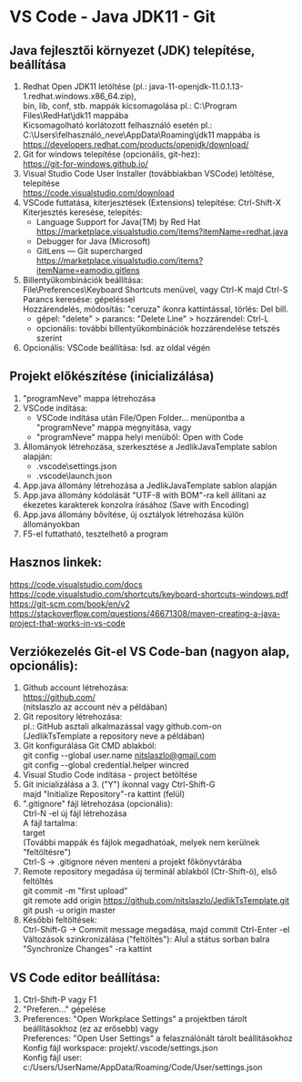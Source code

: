 ﻿
#  VS Code - Java JDK11 - Git

## Java fejlesztői környezet (JDK) telepítése, beállítása
1.  Redhat Open JDK11 letöltése (pl.: java-11-openjdk-11.0.1.13-1.redhat.windows.x86_64.zip),<br>
    bin, lib, conf, stb. mappák kicsomagolása pl.: C:\Program Files\RedHat\jdk11 mappába<br>
    Kicsomagolható korlátozott felhasználó esetén pl.: C:\Users\felhasználó_neve\AppData\Roaming\jdk11 mappába is<br>
    https://developers.redhat.com/products/openjdk/download/
2.  Git for windows telepítése (opcionális, git-hez):<br>
    https://git-for-windows.github.io/
3.  Visual Studio Code User Installer (továbbiakban VSCode) letöltése, telepítése<br>
    https://code.visualstudio.com/download
4.  VSCode futtatása, kiterjesztések (Extensions) telepítése: Ctrl-Shift-X<br>
    Kiterjesztés keresése, telepítés:
     - Language Support for Java(TM) by Red Hat<br>
       https://marketplace.visualstudio.com/items?itemName=redhat.java
     - Debugger for Java (Microsoft)
     - GitLens — Git supercharged<br>
       https://marketplace.visualstudio.com/items?itemName=eamodio.gitlens
5.  Billentyűkombinációk beállítása:<br>
    File\Preferences\Keyboard Shortcuts menüvel, vagy Ctrl-K majd Ctrl-S<br>
    Parancs keresése: gépeléssel<br>
    Hozzárendelés, módosítás: "ceruza" ikonra kattíntással, törlés: Del bill.<br>
    - gépel: "delete" > parancs: "Delete Line" > hozzárendel: Ctrl-L
    - opcionális: további billentyűkombinációk hozzárendelése tetszés szerint
6. Opcionális: VSCode beállítása: lsd. az oldal végén

## Projekt előkészítése (inicializálása)
1. "programNeve" mappa létrehozása
2. VSCode indítása:<br>
    - VSCode indítása után File/Open Folder... menüpontba a "programNeve" mappa megnyitása, vagy
    - "programNeve" mappa helyi menüből: Open with Code
3. Állományok létrehozása, szerkesztése a JedlikJavaTemplate sablon alapján:<br>
    - .vscode\settings.json
    - .vscode\launch.json
4. App.java állomány létrehozása a JedlikJavaTemplate sablon alapján
5. App.java állomány kódolását "UTF-8 with BOM"-ra kell állítani az ékezetes karakterek konzolra írásához (Save with Encoding)
6. App.java állomány bővítése, új osztályok létrehozása külön állományokban
7. F5-el futtatható, tesztelhető a program
    
## Hasznos linkek:
https://code.visualstudio.com/docs<br>
https://code.visualstudio.com/shortcuts/keyboard-shortcuts-windows.pdf<br>
https://git-scm.com/book/en/v2<br>
https://stackoverflow.com/questions/46671308/maven-creating-a-java-project-that-works-in-vs-code<br>

## Verziókezelés Git-el VS Code-ban (nagyon alap, opcionális):
1. Github account létrehozása:<br>
   https://github.com/<br>
   (nitslaszlo az account név a példában)
2. Git repository létrehozása:<br>
   pl.: GitHub asztali alkalmazással vagy github.com-on<br>
   (JedlikTsTemplate a repository neve a példában)
3. Git konfigurálása Git CMD ablakból:<br>
   git config --global user.name nitslaszlo@gmail.com<br>
   git config --global credential.helper wincred
4. Visual Studio Code indítása - project betöltése
5. Git inicializálása a 3. ("Y") ikonnal vagy Ctrl-Shift-G<br>
   majd "Initialize Repository"-ra kattint (felül)
6. ".gitignore" fájl létrehozása (opcionális):<br>
   Ctrl-N -el új fájl létrehozása<br>
   A fájl tartalma:<br>
   target<br>
   (További mappák és fájlok megadhatóak, melyek nem kerülnek "feltöltésre")<br>
   Ctrl-S -> .gitignore néven menteni a projekt főkönyvtárába
7. Remote repository megadása új terminál ablakból (Ctr-Shift-ö), első feltöltés<br>
   git commit -m "first upload"<br>
   git remote add origin https://github.com/nitslaszlo/JedlikTsTemplate.git<br>
   git push -u origin master
8. Későbbi feltöltések:<br>
   Ctrl-Shift-G -> Commit message megadása, majd commit Ctrl-Enter -el<br>
   Változások szinkronizálása ("feltöltés"): Alul a státus sorban balra "Synchronize Changes" -ra kattínt

## VS Code editor beállítása:
1. Ctrl-Shift-P vagy F1
2. "Preferen..." gépelése
3. Preferences: "Open Workplace Settings" a projektben tárolt beállításokhoz (ez az erősebb) vagy<br>
   Preferences: "Open User Settings" a felasználónált tárolt beállításokhoz<br>
   Konfig fájl workspace: projekt/.vscode/settings.json<br>
   Konfig fájl user: c:/Users/UserName/AppData/Roaming/Code/User/settings.json